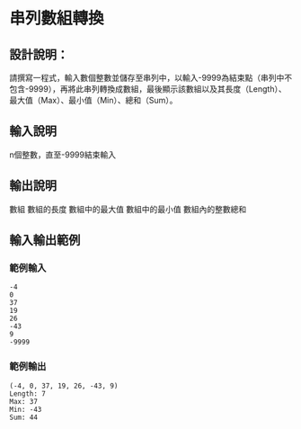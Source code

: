 # 串列數組轉換

## 設計說明：
請撰寫一程式，輸入數個整數並儲存至串列中，以輸入-9999為結束點（串列中不包含-9999），再將此串列轉換成數組，最後顯示該數組以及其長度（Length）、最大值（Max）、最小值（Min）、總和（Sum）。

## 輸入說明

n個整數，直至-9999結束輸入

## 輸出說明

數組
數組的長度
數組中的最大值
數組中的最小值
數組內的整數總和


## 輸入輸出範例

### 範例輸入

```
-4
0
37
19
26
-43
9
-9999
```

### 範例輸出

```
(-4, 0, 37, 19, 26, -43, 9)
Length: 7
Max: 37
Min: -43
Sum: 44
```